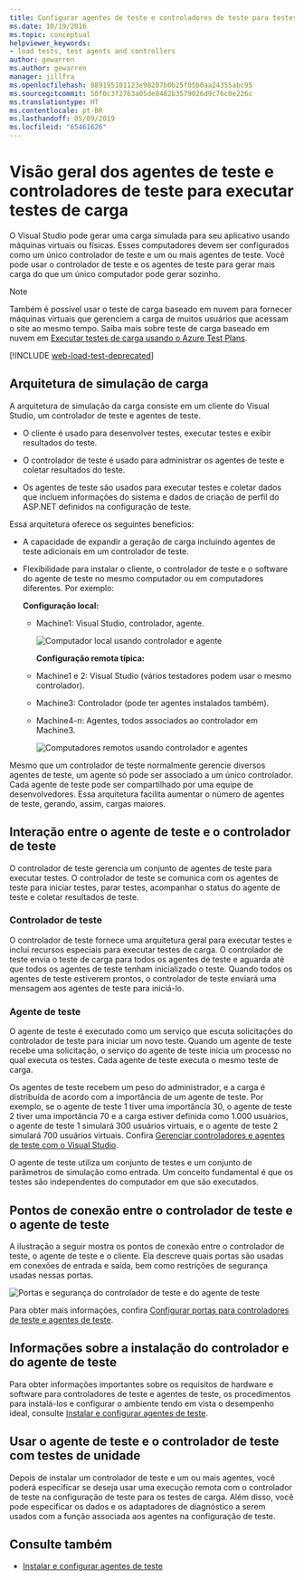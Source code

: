 ```yaml
---
title: Configurar agentes de teste e controladores de teste para testes de carga
ms.date: 10/19/2016
ms.topic: conceptual
helpviewer_keywords:
- load tests, test agents and controllers
author: gewarren
ms.author: gewarren
manager: jillfra
ms.openlocfilehash: 889195101123e98207b0b25f05b0aa24355abc95
ms.sourcegitcommit: 50f0c3f2763a05de8482b3579026d9c76c0e226c
ms.translationtype: HT
ms.contentlocale: pt-BR
ms.lasthandoff: 05/09/2019
ms.locfileid: "65461626"
---
```

# <a name="overview-of-test-agents-and-test-controllers-for-running-load-tests"></a>Visão geral dos agentes de teste e controladores de teste para executar testes de carga

O Visual Studio pode gerar uma carga simulada para seu aplicativo usando máquinas virtuais ou físicas. Esses computadores devem ser configurados como um único controlador de teste e um ou mais agentes de teste. Você pode usar o controlador de teste e os agentes de teste para gerar mais carga do que um único computador pode gerar sozinho.

> [!NOTE]
> Também é possível usar o teste de carga baseado em nuvem para fornecer máquinas virtuais que gerenciem a carga de muitos usuários que acessam o site ao mesmo tempo. Saiba mais sobre teste de carga baseado em nuvem em [Executar testes de carga usando o Azure Test Plans](/azure/devops/test/load-test/get-started-simple-cloud-load-test?view=vsts).

[!INCLUDE [web-load-test-deprecated](includes/web-load-test-deprecated.md)]

## <a name="load-simulation-architecture"></a>Arquitetura de simulação de carga

A arquitetura de simulação da carga consiste em um cliente do Visual Studio, um controlador de teste e agentes de teste.

- O cliente é usado para desenvolver testes, executar testes e exibir resultados do teste.

- O controlador de teste é usado para administrar os agentes de teste e coletar resultados do teste.

- Os agentes de teste são usados para executar testes e coletar dados que incluem informações do sistema e dados de criação de perfil do ASP.NET definidos na configuração de teste.

Essa arquitetura oferece os seguintes benefícios:

- A capacidade de expandir a geração de carga incluindo agentes de teste adicionais em um controlador de teste.

- Flexibilidade para instalar o cliente, o controlador de teste e o software do agente de teste no mesmo computador ou em computadores diferentes. Por exemplo:

   **Configuração local:**

  - Machine1: Visual Studio, controlador, agente.

    ![Computador local usando controlador e agente](./media/load-test-configa.png)

    **Configuração remota típica:**

  - Machine1 e 2: Visual Studio (vários testadores podem usar o mesmo controlador).

  - Machine3: Controlador (pode ter agentes instalados também).

  - Machine4-n: Agentes, todos associados ao controlador em Machine3.

    ![Computadores remotos usando controlador e agentes](./media/load-test-configb.png)

Mesmo que um controlador de teste normalmente gerencie diversos agentes de teste, um agente só pode ser associado a um único controlador. Cada agente de teste pode ser compartilhado por uma equipe de desenvolvedores. Essa arquitetura facilita aumentar o número de agentes de teste, gerando, assim, cargas maiores.

## <a name="test-agent-and-test-controller-interaction"></a>Interação entre o agente de teste e o controlador de teste

O controlador de teste gerencia um conjunto de agentes de teste para executar testes. O controlador de teste se comunica com os agentes de teste para iniciar testes, parar testes, acompanhar o status do agente de teste e coletar resultados de teste.

### <a name="test-controller"></a>Controlador de teste

O controlador de teste fornece uma arquitetura geral para executar testes e inclui recursos especiais para executar testes de carga. O controlador de teste envia o teste de carga para todos os agentes de teste e aguarda até que todos os agentes de teste tenham inicializado o teste. Quando todos os agentes de teste estiverem prontos, o controlador de teste enviará uma mensagem aos agentes de teste para iniciá-lo.

### <a name="test-agent"></a>Agente de teste

O agente de teste é executado como um serviço que escuta solicitações do controlador de teste para iniciar um novo teste. Quando um agente de teste recebe uma solicitação, o serviço do agente de teste inicia um processo no qual executa os testes. Cada agente de teste executa o mesmo teste de carga.

 Os agentes de teste recebem um peso do administrador, e a carga é distribuída de acordo com a importância de um agente de teste. Por exemplo, se o agente de teste 1 tiver uma importância 30, o agente de teste 2 tiver uma importância 70 e a carga estiver definida como 1.000 usuários, o agente de teste 1 simulará 300 usuários virtuais, e o agente de teste 2 simulará 700 usuários virtuais. Confira [Gerenciar controladores e agentes de teste com o Visual Studio](../test/manage-test-controllers-and-test-agents.md).

 O agente de teste utiliza um conjunto de testes e um conjunto de parâmetros de simulação como entrada. Um conceito fundamental é que os testes são independentes do computador em que são executados.

## <a name="test-controller-and-test-agent-connection-points"></a>Pontos de conexão entre o controlador de teste e o agente de teste

A ilustração a seguir mostra os pontos de conexão entre o controlador de teste, o agente de teste e o cliente. Ela descreve quais portas são usadas em conexões de entrada e saída, bem como restrições de segurança usadas nessas portas.

 ![Portas e segurança do controlador de teste e do agente de teste](./media/test-controller-agent-firewall.png)

 Para obter mais informações, confira [Configurar portas para controladores de teste e agentes de teste](../test/configure-ports-for-test-controllers-and-test-agents.md).

## <a name="test-controller-and-agent-installation-information"></a>Informações sobre a instalação do controlador e do agente de teste

Para obter informações importantes sobre os requisitos de hardware e software para controladores de teste e agentes de teste, os procedimentos para instalá-los e configurar o ambiente tendo em vista o desempenho ideal, consulte [Instalar e configurar agentes de teste](../test/lab-management/install-configure-test-agents.md).

## <a name="use-the-test-controller-and-test-agent-with-unit-tests"></a>Usar o agente de teste e o controlador de teste com testes de unidade

Depois de instalar um controlador de teste e um ou mais agentes, você poderá especificar se deseja usar uma execução remota com o controlador de teste na configuração de teste para os testes de carga. Além disso, você pode especificar os dados e os adaptadores de diagnóstico a serem usados com a função associada aos agentes na configuração de teste.

## <a name="see-also"></a>Consulte também

- [Instalar e configurar agentes de teste](../test/lab-management/install-configure-test-agents.md)
